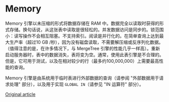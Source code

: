 # Memory

Memory 引擎以未压缩的形式将数据存储在 RAM 中。数据完全以读取时获得的形式存储。换句话说，从这张表中读取是很轻松的。并发数据访问是同步的。锁范围小：读写操作不会相互阻塞。不支持索引。阅读是并行化的。在简单查询上达到最大生产率（超过10 GB /秒），因为没有磁盘读取，不需要解压缩或反序列化数据。（值得注意的是，在许多情况下，与 MergeTree 引擎的性能几乎一样高）。重新启动服务器时，表中的数据消失，表将变为空。通常，使用此表引擎是不合理的。但是，它可用于测试，以及在相对较少的行（最多约100,000,000）上需要最高性能的查询。

Memory 引擎是由系统用于临时表进行外部数据的查询（请参阅 "外部数据用于请求处理" 部分），以及用于实现 `GLOBAL IN`（请参见 "IN 运算符" 部分）。


[Original article](https://clickhouse.tech/docs/zh/operations/table_engines/memory/) <!--hide-->


